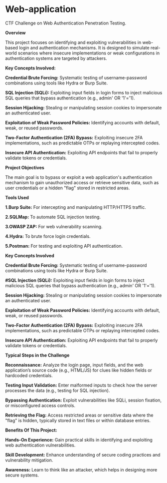 # Web-application
CTF Challenge on Web Authentication Penetration Testing.  

**Overview**

                                                                    
This project focuses on identifying and exploiting vulnerabilities in web-based login and authentication mechanisms. It is designed to simulate real-world scenarios where insecure implementations or weak configurations in authentication systems are targeted by attackers.



**Key Concepts Involved:**




**Credential Brute Forcing:**
Systematic testing of username-password combinations using tools like Hydra or Burp Suite.

**SQL Injection (SQLi):**
Exploiting input fields in login forms to inject malicious SQL queries that bypass authentication (e.g., admin' OR '1'='1).

**Session Hijacking:**
Stealing or manipulating session cookies to impersonate an authenticated user.

**Exploitation of Weak Password Policies:**
Identifying accounts with default, weak, or reused passwords.

**Two-Factor Authentication (2FA) Bypass:**
Exploiting insecure 2FA implementations, such as predictable OTPs or replaying intercepted codes.

**Insecure API Authentication:**
Exploiting API endpoints that fail to properly validate tokens or credentials.




**Project Objectives**


The main goal is to bypass or exploit a web application's authentication mechanism to gain unauthorized access or retrieve sensitive data, such as user credentials or a hidden "flag" stored in restricted areas.


**Tools  Used**

**1.Burp Suite:** For intercepting and manipulating HTTP/HTTPS traffic.

**2.SQLMap:** To automate SQL injection testing.

**3.OWASP ZAP:** For web vulnerability scanning.

**4.Hydra:** To brute force login credentials.

**5.Postman:** For testing and exploiting API authentication.	


**Key Concepts Involved**


**Credential Brute Forcing:**
Systematic testing of username-password combinations using tools like Hydra or Burp Suite.


**#SQL Injection (SQLi):**
Exploiting input fields in login forms to inject malicious SQL queries that bypass authentication (e.g., admin' OR '1'='1).


**Session Hijacking:**
Stealing or manipulating session cookies to impersonate an authenticated user.


**Exploitation of Weak Password Policies:**
Identifying accounts with default, weak, or reused passwords.


**Two-Factor Authentication (2FA) Bypass:**
Exploiting insecure 2FA implementations, such as predictable OTPs or replaying intercepted codes.


**Insecure API Authentication:**
Exploiting API endpoints that fail to properly validate tokens or credentials.

**Typical Steps in the Challenge**


**Reconnaissance:**
Analyze the login page, input fields, and the web application’s source code (e.g., HTML/JS) for clues like hidden fields or hardcoded credentials.


**Testing Input Validation:**
Enter malformed inputs to check how the server processes the data (e.g., testing for SQL injection).


**Bypassing Authentication:**
Exploit vulnerabilities like SQLi, session fixation, or misconfigured access controls.

**Retrieving the Flag:**
Access restricted areas or sensitive data where the "flag" is hidden, typically stored in text files or within database entries.


**Benefits Of This Project:**


**Hands-On Experience:**
Gain practical skills in identifying and exploiting web authentication vulnerabilities.


**Skill Development:**
Enhance understanding of secure coding practices and vulnerability mitigation.


**Awareness:**
Learn to think like an attacker, which helps in designing more secure systems.

